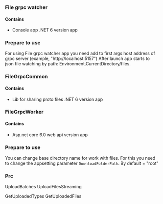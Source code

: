 ### File grpc watcher
#### Contains
* Console app .NET 6 version app

### Prepare to use
For using File grpc watcher app you need add to first args host address of grpc server (example, "http://localhost:5157")
After launch app starts to json file watching by path: Environment.CurrentDirectory/files.

### FileGrpcCommon
#### Contains
* Lib for sharing proto files .NET 6 version app

### FileGrpcWorker
#### Contains
* Asp.net core 6.0 web api version app

### Prepare to use
You can change base directory name for work with files. For this you need to change the appsetting parameter `DownloadFolderPath`. By default = "root"

### Prc

UploadBatches
UploadFilesStreaming

GetUploadedTypes
GetUploadedFiles
